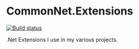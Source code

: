 # CommonNet.Extensions
[![Build status](https://ci.appveyor.com/api/projects/status/gtf6v7eqolphurwf?svg=true)](https://ci.appveyor.com/project/dmako/commonnetextensions)

.Net Extensions I use in my various projects.

